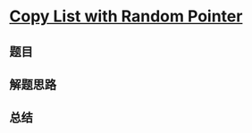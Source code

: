 # [Copy List with Random Pointer](https://leetcode.com/problems/copy-list-with-random-pointer/)

## 题目


## 解题思路


## 总结


